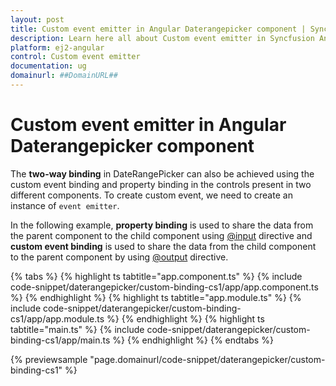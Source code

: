 ```yaml
---
layout: post
title: Custom event emitter in Angular Daterangepicker component | Syncfusion
description: Learn here all about Custom event emitter in Syncfusion Angular Daterangepicker component of Syncfusion Essential JS 2 and more.
platform: ej2-angular
control: Custom event emitter 
documentation: ug
domainurl: ##DomainURL##
---
```


# Custom event emitter in Angular Daterangepicker component

The **two-way binding** in DateRangePicker can also be achieved using the custom event binding and property binding in the controls present in two different components. To create custom event, we need to create an instance of `event emitter`.

In the following example, **property binding** is used to share the data from the parent component to the child component using [@input](https://angular.io/api/core/Directive#inputs) directive and **custom event binding** is used to share the data from the child component to the parent component by using [@output](https://angular.io/api/core/Directive#outputs) directive.

{% tabs %}
{% highlight ts tabtitle="app.component.ts" %}
{% include code-snippet/daterangepicker/custom-binding-cs1/app/app.component.ts %}
{% endhighlight %}
{% highlight ts tabtitle="app.module.ts" %}
{% include code-snippet/daterangepicker/custom-binding-cs1/app/app.module.ts %}
{% endhighlight %}
{% highlight ts tabtitle="main.ts" %}
{% include code-snippet/daterangepicker/custom-binding-cs1/app/main.ts %}
{% endhighlight %}
{% endtabs %}
  
{% previewsample "page.domainurl/code-snippet/daterangepicker/custom-binding-cs1" %}
